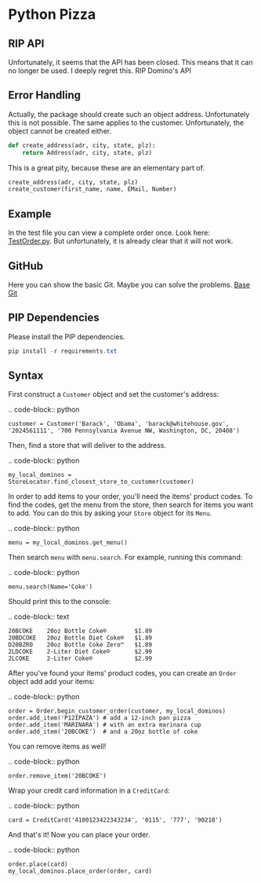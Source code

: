 # Python Pizza 
## RIP API
Unfortunately, it seems that the API has been closed. This means that it can no longer be used. I deeply regret this. 
RIP Domino's API


## Error Handling
Actually, the package should create such an object address. Unfortunately this is not possible. The same applies to the customer. Unfortunately, the object cannot be created either. 

```Python 
def create_address(adr, city, state, plz):
    return Address(adr, city, state, plz)
```

This is a great pity, because these are an elementary part of.


```Python 
create_address(adr, city, state, plz)
create_customer(first_name, name, EMail, Number)
```

## Example
In the test file you can view a complete order once. Look here: [TestOrder.py](test.py).
But unfortunately, it is already clear that it will not work. 

## GitHub 
Here you can show the basic Git. Maybe you can solve the problems. 
[Base Git](https://github.com/ggrammar/pizzapi/)


## PIP Dependencies
Please install the PIP dependencies.

```PowerShell
pip install -r requirements.txt
```

## Syntax
First construct a ``Customer`` object and set the customer's address:

.. code-block:: python

    customer = Customer('Barack', 'Obama', 'barack@whitehouse.gov', '2024561111', '700 Pennsylvania Avenue NW, Washington, DC, 20408')

Then, find a store that will deliver to the address.

.. code-block:: python

    my_local_dominos = StoreLocator.find_closest_store_to_customer(customer)

In order to add items to your order, you'll need the items' product codes.
To find the codes, get the menu from the store, then search for items you want to add.
You can do this by asking your ``Store`` object for its ``Menu``.

.. code-block:: python

    menu = my_local_dominos.get_menu()

Then search ``menu`` with ``menu.search``. For example, running this command:

.. code-block:: python

    menu.search(Name='Coke')

Should print this to the console:

.. code-block:: text

    20BCOKE    20oz Bottle Coke®        $1.89
    20BDCOKE   20oz Bottle Diet Coke®   $1.89
    D20BZRO    20oz Bottle Coke Zero™   $1.89
    2LDCOKE    2-Liter Diet Coke®       $2.99
    2LCOKE     2-Liter Coke®            $2.99

After you've found your items' product codes, you can create an ``Order`` object add add your items:

.. code-block:: python

    order = Order.begin_customer_order(customer, my_local_dominos)
    order.add_item('P12IPAZA') # add a 12-inch pan pizza
    order.add_item('MARINARA') # with an extra marinara cup
    order.add_item('20BCOKE')  # and a 20oz bottle of coke

You can remove items as well!

.. code-block:: python

    order.remove_item('20BCOKE')

Wrap your credit card information in a ``CreditCard``:

.. code-block:: python

    card = CreditCard('4100123422343234', '0115', '777', '90210')

And that's it! Now you can place your order.

.. code-block:: python

    order.place(card)
    my_local_dominos.place_order(order, card)
